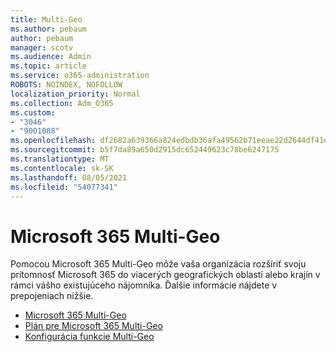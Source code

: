 ```yaml
---
title: Multi-Geo
ms.author: pebaum
author: pebaum
manager: scotv
ms.audience: Admin
ms.topic: article
ms.service: o365-administration
ROBOTS: NOINDEX, NOFOLLOW
localization_priority: Normal
ms.collection: Adm_O365
ms.custom:
- "3046"
- "9001088"
ms.openlocfilehash: df2682a639366a824edbdb36afa49562b71eeae22d2644df41e7bc68490a4f75
ms.sourcegitcommit: b5f7da89a650d2915dc652449623c78be6247175
ms.translationtype: MT
ms.contentlocale: sk-SK
ms.lasthandoff: 08/05/2021
ms.locfileid: "54077341"
---
```

# <a name="microsoft-365-multi-geo"></a>Microsoft 365 Multi-Geo

Pomocou Microsoft 365 Multi-Geo môže vaša organizácia rozšíriť svoju prítomnosť Microsoft 365 do viacerých geografických oblastí alebo krajín v rámci vášho existujúceho nájomníka. Ďalšie informácie nájdete v prepojeniach nižšie.

- [Microsoft 365 Multi-Geo](https://docs.microsoft.com/office365/enterprise/office-365-multi-geo)
- [Plán pre Microsoft 365 Multi-Geo](https://docs.microsoft.com/office365/enterprise/plan-for-multi-geo)
- [Konfigurácia funkcie Multi-Geo](https://docs.microsoft.com/office365/enterprise/multi-geo-tenant-configuration)
